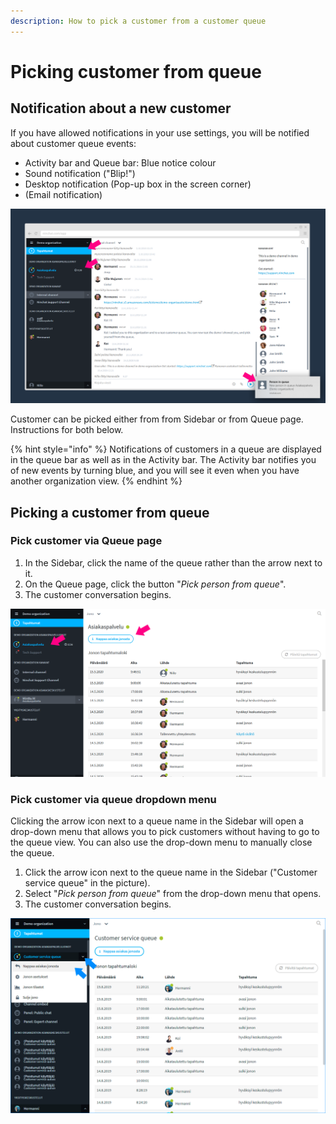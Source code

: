 ```yaml
---
description: How to pick a customer from a customer queue
---
```


# Picking customer from queue

## Notification about a new customer

If you have allowed notifications in your use settings, you will be notified about customer queue events:

* Activity bar and Queue bar: Blue notice colour
* Sound notification \("Blip!"\)
* Desktop notification \(Pop-up box in the screen corner\)
* \(Email notification\)

![Notifications about a customer in queue](../.gitbook/assets/customerchat-notifications%20%281%29.png)

Customer can be picked either from from Sidebar or from Queue page. Instructions for both below.

{% hint style="info" %}
Notifications of customers in a queue are displayed in the queue bar as well as in the Activity bar. The Activity bar notifies you of new events by turning blue, and you will see it even when you have another organization view.
{% endhint %}

## Picking a customer from queue

### Pick customer via Queue page

1. In the Sidebar, click the name of the queue  rather than the arrow next to it. 
2. On the Queue page, click the button "_Pick person from queue_".
3. The customer conversation begins.

![](../.gitbook/assets/customerchat-start-queue-log.png)

### Pick customer via queue dropdown menu

Clicking the arrow icon next to a queue name in the Sidebar will open a drop-down menu that allows you to pick customers without having to go to the queue view. You can also use the drop-down menu to manually close the queue.

1. Click the arrow icon next to the queue name in the Sidebar \("Customer service queue" in the picture\).
2. Select "_Pick person from queue_" from the drop-down menu that opens.
3. The customer conversation begins.

![](../.gitbook/assets/queue-answer2.png)

